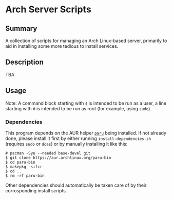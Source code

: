 # Arch Server Scripts

## Summary

A collection of scripts for managing an Arch Linux-based server, primarily
to aid in installing some more tedious to install services.

## Description

TBA

## Usage

Note: A command block starting with `$` is intended to be run as a user, a line starting
with `#` is intended to be run as root (for example, using `sudo`).

### Dependencies

This program depends on the AUR helper [`paru`][1] being installed. If not already done,
please install it first by either running `install-dependencies.sh` (requires `sudo` or `doas`) or by manually installing it like this:

```
# pacman -Syu --needed base-devel git
$ git clone https://aur.archlinux.org/paru-bin
$ cd paru-bin
$ makepkg -sifcr
$ cd ..
$ rm -rf paru-bin
```

Other dependencies should automatically be taken care of by their corrosponding install scripts.

[1]: https://github.com/Morganamilo/paru
